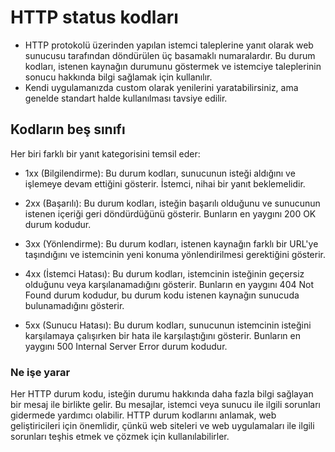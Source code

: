 # HTTP status kodları 

- HTTP protokolü üzerinden yapılan istemci taleplerine yanıt olarak web sunucusu tarafından döndürülen üç basamaklı numaralardır. Bu durum kodları, istenen kaynağın durumunu göstermek ve istemciye taleplerinin sonucu hakkında bilgi sağlamak için kullanılır.
- Kendi uygulamanızda custom olarak yenilerini yaratabilirsiniz, ama genelde standart halde kullanılması tavsiye edilir.

## Kodların beş sınıfı 
Her biri farklı bir yanıt kategorisini temsil eder:

- 1xx (Bilgilendirme): Bu durum kodları, sunucunun isteği aldığını ve işlemeye devam ettiğini gösterir. İstemci, nihai bir yanıt beklemelidir.

- 2xx (Başarılı): Bu durum kodları, isteğin başarılı olduğunu ve sunucunun istenen içeriği geri döndürdüğünü gösterir. Bunların en yaygını 200 OK durum kodudur.

- 3xx (Yönlendirme): Bu durum kodları, istenen kaynağın farklı bir URL'ye taşındığını ve istemcinin yeni konuma yönlendirilmesi gerektiğini gösterir.

- 4xx (İstemci Hatası): Bu durum kodları, istemcinin isteğinin geçersiz olduğunu veya karşılanamadığını gösterir. Bunların en yaygını 404 Not Found durum kodudur, bu durum kodu istenen kaynağın sunucuda bulunamadığını gösterir.

- 5xx (Sunucu Hatası): Bu durum kodları, sunucunun istemcinin isteğini karşılamaya çalışırken bir hata ile karşılaştığını gösterir. Bunların en yaygını 500 Internal Server Error durum kodudur.

### Ne işe yarar
Her HTTP durum kodu, isteğin durumu hakkında daha fazla bilgi sağlayan bir mesaj ile birlikte gelir. Bu mesajlar, istemci veya sunucu ile ilgili sorunları gidermede yardımcı olabilir.
HTTP durum kodlarını anlamak, web geliştiricileri için önemlidir, çünkü web siteleri ve web uygulamaları ile ilgili sorunları teşhis etmek ve çözmek için kullanılabilirler.